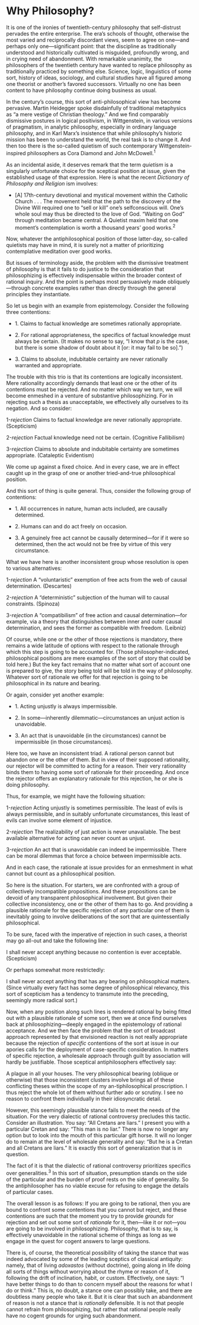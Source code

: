 # <span id="bookmark0"></span><span style="font-weight:bold;"><span id="bookmark1"></span>Why Philosophy?</span>

It is one of the ironies of twentieth-century philosophy that
self-distrust pervades the entire enterprise. The era’s schools of
thought, otherwise the most varied and reciprocally discordant views,
seem to agree on one—and perhaps only one—significant point: that the
discipline as traditionally understood and historically cultivated is
misguided, profoundly wrong, and in crying need of abandonment. With
remarkable unanimity, the philosophers of the twentieth century have
wanted to replace philosophy as traditionally practiced by something
else. Science, logic, linguistics of some sort, history of ideas,
sociology, and cultural studies have all figured among one theorist or
another’s favored successors. Virtually no one has been content to have
philosophy continue doing business as usual.

In the century’s course, this sort of anti-philosophical view has become
pervasive. Martin Heidegger spoke disdainfully of traditional
metaphysics as “a mere vestige of Christian theology.” And we find
comparably dismissive postures in logical positivism, in Wittgenstein,
in various versions of pragmatism, in analytic philosophy, especially in
ordinary language philosophy, and in Karl Marx’s insistence that while
philosophy’s historic mission has been to understand the world, the real
task is to change it. And then too there is the so-called quietism of
such contemporary Wittgenstein-inspired philosophers as Cora Diamond and
John McDowell.<sup>1</sup>

As an incidental aside, it deserves remark that the term <span
style="font-style:italic;">quietism </span>is a singularly unfortunate
choice for the sceptical position at issue, given the established usage
of that expression. Here is what the recent <span
style="font-style:italic;">Dictionary of Philosophy and Religion
</span>ism involves:

-   \[A\] 17th-century devotional and mystical movement within the
    Catholic Church . . . The movement held that the path to the
    discovery of the Divine Will required one to “sell or kill” one’s
    selfconscious will. One’s whole soul may thus be directed to the
    love of God. “Waiting on God” through meditation became central. A
    Quietist maxim held that one moment’s contemplation is worth a
    thousand years’ good works.<sup>2</sup>

Now, whatever the antiphilosophical position of those latter-day,
so-called quietists may have in mind, it is surely not a matter of
prioritizing contemplative meditation over good works.

But issues of terminology aside, the problem with the dismissive
treatment of philosophy is that it fails to do justice to the
consideration that philosophizing is effectively indispensable within
the broader context of rational inquiry. And the point is perhaps most
persuasively made obliquely—through concrete examples rather than
directly through the general principles they instantiate.

So let us begin with an example from epistemology. Consider the
following three contentions:

-   1\. Claims to factual knowledge are sometimes rationally
    appropriate.

-   2\. For rational appropriateness, the specifics of factual knowledge
    must always be certain. (It makes no sense to say, “I know that
    <span style="font-style:italic;">p</span> is the case, but there is
    some shadow of doubt about it \[or: it may fail to be so\].”)

-   3\. Claims to absolute, indubitable certainty are never rationally
    warranted and appropriate.

The trouble with this trio is that its contentions are logically
inconsistent. Mere rationality accordingly demands that least one or the
other of its contentions must be rejected. And no matter which way we
turn, we will become enmeshed in a venture of substantive
philosophizing. For in rejecting such a thesis as unacceptable, we
effectively ally ourselves to its negation. And so consider:

1-<span style="font-style:italic;">rejection</span> Claims to factual
knowledge are never rationally appropriate. (Scepticism)

2-<span style="font-style:italic;">rejection</span> Factual knowledge
need not be certain. (Cognitive Fallibilism)

3-<span style="font-style:italic;">rejection</span> Claims to absolute
and indubitable certainty are sometimes appropriate. (Cataleptic
Evidentism)

We come up against a fixed choice. And in every case, we are in effect
caught up in the grasp of one or another tried-and-true philosophical
position.

And this sort of thing is quite general. Thus, consider the following
group of contentions:

-   1\. All occurrences in nature, human acts included, are causally
    determined.

-   2\. Humans can and do act freely on occasion.

-   3\. A genuinely free act cannot be causally determined—for if it
    were so determined, then the act would not be free by virtue of this
    very circumstance.

What we have here is another inconsistent group whose resolution is open
to various alternatives:

1-<span style="font-style:italic;">rejection</span> A “voluntaristic”
exemption of free acts from the web of causal determination. (Descartes)

2-<span style="font-style:italic;">rejection</span> A “deterministic”
subjection of the human will to causal constraints. (Spinoza)

3-<span style="font-style:italic;">rejection</span> A “compatibilism” of
free action and causal determination—for example, via a theory that
distinguishes between inner and outer causal determination, and sees the
former as compatible with freedom. (Leibniz)

Of course, while one or the other of those rejections is mandatory,
there remains a wide latitude of options with respect to the rationale
through which this step is going to be accounted for. (Those
philosopher-indicated, philosophical positions are mere examples of the
sort of story that could be told here.) But the key fact remains that no
matter what sort of account one is prepared to give, the story being
told will be told in the way of philosophy. Whatever sort of rationale
we offer for that rejection is going to be philosophical in its nature
and bearing.

Or again, consider yet another example:

-   1\. Acting unjustly is always impermissible.

-   2\. In some—inherently dilemmatic—circumstances an unjust action is
    unavoidable.

-   3\. An act that is unavoidable (in the circumstances) cannot be
    impermissible (in those circumstances).

Here too, we have an inconsistent triad. A rational person cannot but
abandon one or the other of them. But in view of their supposed
rationality, our rejector will be committed to acting for a reason.
Their very rationality binds them to having some sort of rationale for
their proceeding. And once the rejector offers an explanatory rationale
for this rejection, he or she is doing philosophy.

Thus, for example, we might have the following situation:

1-<span style="font-style:italic;">rejection</span> Acting unjustly is
sometimes permissible. The least of evils is always permissible, and in
suitably unfortunate circumstances, this least of evils can involve some
element of injustice.

2-<span style="font-style:italic;">rejection</span> The realizability of
just action is never unavailable. The best available alternative for
acting can never count as unjust.

3-<span style="font-style:italic;">rejection</span> An act that is
unavoidable can indeed be impermissible. There can be moral dilemmas
that force a choice between impermissible acts.

And in each case, the rationale at issue provides for an enmeshment in
what cannot but count as a philosophical position.

So here is the situation. For starters, we are confronted with a group
of collectively incompatible propositions. And these propositions can be
devoid of any transparent philosophical involvement. But given their
collective inconsistency, one or the other of them has to go. And
providing a plausible rationale for the specific rejection of any
particular one of them is inevitably going to involve deliberations of
the sort that are quintessentially philosophical.

To be sure, faced with the imperative of rejection in such cases, a
theorist may go all-out and take the following line:

I shall never accept anything because no contention is ever acceptable.
(Scepticism)

Or perhaps somewhat more restrictedly:

I shall never accept anything that has any bearing on philosophical
matters. (Since virtually every fact has some degree of philosophical
relevancy, this sort of scepticism has a tendency to transmute into the
preceding, seemingly more radical sort.)

Now, when any position along such lines is rendered rational by being
fitted out with a plausible rationale of some sort, then we at once find
ourselves back at philosophizing—deeply engaged in the epistemology of
rational acceptance. And we then face the problem that the sort of
broadcast approach represented by that envisioned reaction is not really
appropriate because the rejection of <span
style="font-style:italic;">specific</span> contentions of the sort at
issue in our apories calls for the deployment of case-specific
consideration. In matters of specific rejection, a wholesale approach
through guilt by association will hardly be justifiable. Those sceptical
antiphilosophers effectively say:

A plague in all your houses. The very philosophical bearing (oblique or
otherwise) that those inconsistent clusters involve brings all of these
conflicting theses within the scope of my an-tiphilosophical
proscription. I thus reject the whole lot of them without further ado or
scrutiny. I see no reason to confront them individually in their
idiosyncratic detail.

However, this seemingly plausible stance fails to meet the needs of the
situation. For the very dialectic of rational controversy precludes this
tactic. Consider an illustration. You say: “All Cretans are liars.” I
present you with a particular Cretan and say: “This man is no liar.”
There is now no longer any option but to look into the mouth of this
particular gift horse. It will no longer do to remain at the level of
wholesale generality and say: “But he is a Cretan and all Cretans are
liars.” It is exactly this sort of generalization that is in question.

The fact of it is that the dialectic of rational controversy prioritizes
specifics over generalities.<sup>3</sup> In this sort of situation,
presumption stands on the side of the particular and the burden of proof
rests on the side of generality. So the antiphilosopher has no viable
excuse for refusing to engage the details of particular cases.

The overall lesson is as follows: If you are going to be rational, then
you are bound to confront some contentions that you cannot but reject,
and these contentions are such that the moment you try to provide <span
style="font-style:italic;">grounds</span> for rejection and set out some
sort of <span style="font-style:italic;">rationale</span> for it,
then—like it or not—you are going to be involved in philosophizing.
Philosophy, that is to say, is effectively unavoidable in the rational
scheme of things as long as we engage in the quest for cogent answers to
large questions.

There is, of course, the theoretical possibility of taking the stance
that was indeed advocated by some of the leading sceptics of classical
antiquity: namely, that of living <span
style="font-style:italic;">adoxastos</span> (without doctrine), going
along in life doing all sorts of things without worrying about the rhyme
or reason of it, following the drift of inclination, habit, or custom.
Effectively, one says: “I have better things to do than to concern
myself about the reasons for what I do or think.” This is, no doubt, a
stance one can possibly take, and there are doubtless many people who
take it. But it is clear that such an abandonment of reason is not a
stance that is <span style="font-style:italic;">rationally</span>
defensible. It is not that people cannot refrain from philosophizing,
but rather that rational people really have no cogent grounds for urging
such abandonment.
